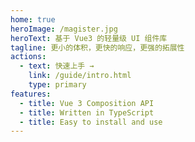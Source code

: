 ```yaml
---
home: true
heroImage: /magister.jpg
heroText: 基于 Vue3 的轻量级 UI 组件库
tagline: 更小的体积，更快的响应，更强的拓展性
actions:
  - text: 快速上手 →
    link: /guide/intro.html
    type: primary
features:
  - title: Vue 3 Composition API
  - title: Written in TypeScript
  - title: Easy to install and use
---
```

